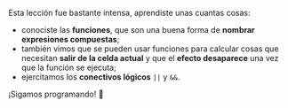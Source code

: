 Esta lección fue bastante intensa, aprendiste unas cuantas cosas:

* conociste las **funciones**, que son una buena forma de **nombrar expresiones compuestas**;
* también vimos que se pueden usar funciones para calcular cosas que necesitan **salir de la celda actual** y que el **efecto desaparece** una vez que la función se ejecuta;
* ejercitamos los **conectivos lógicos** `||` y `&&`.

¡Sigamos programando! :muscle: